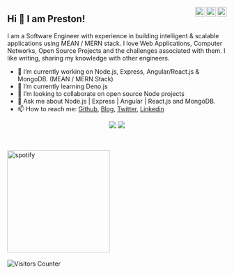 <a href="https://twitter.com/prestuuu" target="_blank" rel="nofollow"><img align="right" alt="Pratik's Twitter" width="22px" src="https://cdn.jsdelivr.net/npm/simple-icons@v3/icons/twitter.svg" /></a><a href="https://www.linkedin.com/in/prestonrodz" target="_blank" rel="nofollow"><img align="right" alt="Pratik's Linkdein" width="22px" src="https://cdn.jsdelivr.net/npm/simple-icons@v3/icons/linkedin.svg" /></a><a href="https://www.instagram.com/preston.rodrix/" target="_blank" rel="nofollow"><img align="right" alt="Pratik's Insta" width="22px" src="https://cdn.jsdelivr.net/npm/simple-icons@v3/icons/instagram.svg" /></a>

## Hi 👋 I am Preston! 

I am a Software Engineer with experience in building intelligent & scalable applications using MEAN / MERN stack.
I love Web Applications, Computer Networks, Open Source Projects and the challenges associated with them.
I like writing, sharing my knowledge with other engineers.

- 🔭 I’m currently working on Node.js, Express, Angular/React.js & MongoDB. (MEAN / MERN Stack)
- 🌱 I’m currently learning Deno.js
- 👯 I’m looking to collaborate on open source Node projects 
- 💬 Ask me about Node.js | Express | Angular | React.js and MongoDB.
- 📫 How to reach me: [Github](https://github.com/prestonrodrixx), [Blog](), [Twitter](), [Linkedin]()


<p align = "center">
  <img src = "https://github-readme-stats.vercel.app/api?username=prestonrodrixx&show_icons=true&theme=tokyonight&line_height=27">
  <img src = "https://github-readme-stats.vercel.app/api/top-langs/?username=prestonrodrixx&hide=css,java,html&theme=tokyonight">

<br/><br/>
<img alt="spotify" width="235px" src="https://spotify-github-profile.vercel.app/api/view?uid=22q64qwebsonz3rkguc5a2sza&cover_image=false" />
<br/><br/>
<img src="https://visitor-badge.glitch.me/badge?page_id=prestonrodrixx.prestonrodrixx" alt="Visitors Counter">
</p>
